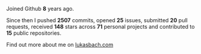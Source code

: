 Joined Github **8** years ago.

Since then I pushed **2507** commits, opened **25** issues, submitted **20** pull requests, received **148** stars across **71** personal projects and contributed to **15** public repositories.

Find out more about me on [lukasbach.com](https://lukasbach.com)
